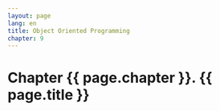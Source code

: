 ```yaml
---
layout: page
lang: en
title: Object Oriented Programming
chapter: 9
---
```


# Chapter {{ page.chapter }}. {{ page.title }}


